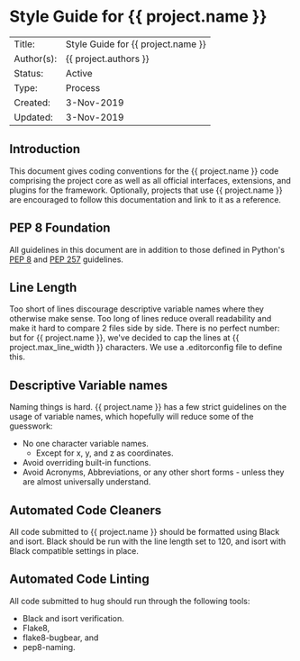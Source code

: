 # Style Guide for {{ project.name }}

|             |                                             |
| ------------| ------------------------------------------- |
| Title:      | Style Guide for {{ project.name }}          |
| Author(s):  | {{ project.authors }}                       |
| Status:     | Active                                      |
| Type:       | Process                                     |
| Created:    | 3-Nov-2019                                  |
| Updated:    | 3-Nov-2019                                  |

## Introduction

This document gives coding conventions for the {{ project.name }}
code comprising the project core as well as all official interfaces, extensions, and plugins for the framework.
Optionally, projects that use {{ project.name }} are encouraged to follow this documentation and link to it as a reference.

## PEP 8 Foundation

All guidelines in this document are in addition to those defined in Python's [PEP 8](https://www.python.org/dev/peps/pep-0008/) and [PEP 257](https://www.python.org/dev/peps/pep-0257/) guidelines.

## Line Length

Too short of lines discourage descriptive variable names where they otherwise make sense.
Too long of lines reduce overall readability and make it hard to compare 2 files side by side.
There is no perfect number: but for {{ project.name }}, we've decided to cap the lines at {{ project.max_line_width }} characters.
We use a .editorconfig file to define this.

## Descriptive Variable names

Naming things is hard.
{{ project.name }} has a few strict guidelines on the usage of variable names, which hopefully will reduce some of the guesswork:

- No one character variable names.
  - Except for x, y, and z as coordinates.
- Avoid overriding built-in functions.
- Avoid Acronyms, Abbreviations, or any other short forms - unless they are almost universally understand.

## Automated Code Cleaners

All code submitted to {{ project.name }} should be formatted using Black and isort.
Black should be run with the line length set to 120, and isort with Black compatible settings in place.

## Automated Code Linting

All code submitted to hug should run through the following tools:

- Black and isort verification.
- Flake8,
- flake8-bugbear, and
- pep8-naming.

